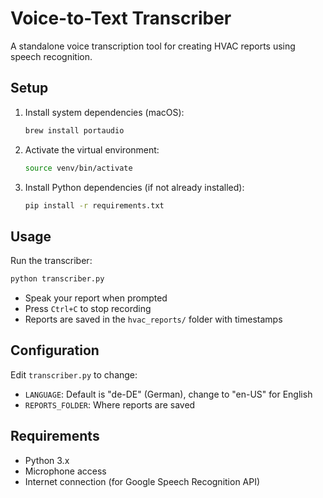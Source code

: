 # Voice-to-Text Transcriber

A standalone voice transcription tool for creating HVAC reports using speech recognition.

## Setup

1. Install system dependencies (macOS):
   ```bash
   brew install portaudio
   ```

2. Activate the virtual environment:
   ```bash
   source venv/bin/activate
   ```

3. Install Python dependencies (if not already installed):
   ```bash
   pip install -r requirements.txt
   ```

## Usage

Run the transcriber:
```bash
python transcriber.py
```

- Speak your report when prompted
- Press `Ctrl+C` to stop recording
- Reports are saved in the `hvac_reports/` folder with timestamps

## Configuration

Edit `transcriber.py` to change:
- `LANGUAGE`: Default is "de-DE" (German), change to "en-US" for English
- `REPORTS_FOLDER`: Where reports are saved

## Requirements

- Python 3.x
- Microphone access
- Internet connection (for Google Speech Recognition API)
